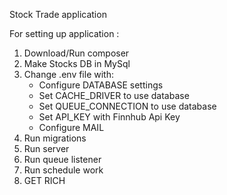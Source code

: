Stock Trade application

For setting up application : 
<ol>
<li>Download/Run composer</li>
<li>Make Stocks DB in MySql</li>
<li>Change .env file with: 
<ul><li>Configure DATABASE settings</li>
<li>Set CACHE_DRIVER to use database</li>
<li>Set QUEUE_CONNECTION to use database</li>
<li>Set API_KEY with Finnhub Api Key </li>
<li>Configure MAIL </li></ul>
<li>Run migrations</li>
<li>Run server</li>
<li>Run queue listener</li>
<li>Run schedule work</li>
<li>GET RICH</li>
</ol>
